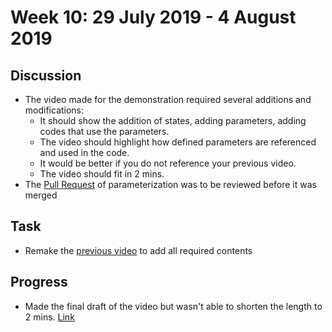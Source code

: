 # Week 10: 29 July 2019 - 4 August 2019
## Discussion
- The video made for the demonstration required several additions and modifications:
    - It should show the addition of states, adding parameters, adding codes that use the parameters.
    - The video should highlight how defined parameters are referenced and used in the code.
    - It would be better if you do not reference your previous video. 
    - The video should fit in 2 mins.
- The [Pull Request](https://github.com/TheRoboticsClub/colab-gsoc2019-Baidyanath_Kundu/pull/1) of parameterization was to be reviewed before it was merged

## Task
- Remake the [previous video](https://drive.google.com/open?id=1nuJuUHtd9Fs08b9c9AcmKaN3_HClEmUg) to add all required contents

## Progress
- Made the final draft of the video but wasn't able to shorten the length to 2 mins. [Link](https://drive.google.com/open?id=1xj2Oq4W6vHsDv1bXrO5PtYICrf3LEZEe)

